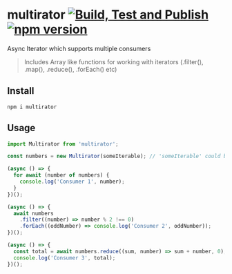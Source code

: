 # multirator [![Build, Test and Publish](https://github.com/bealearts/multirator/actions/workflows/build.yml/badge.svg)](https://github.com/bealearts/multirator/actions/workflows/build.yml) [![npm version](https://badge.fury.io/js/multirator.svg)](http://badge.fury.io/js/multirator)

Async Iterator which supports multiple consumers

> Includes Array like functions for working with iterators (.filter(), .map(), .reduce(), .forEach() etc)

## Install

```shell
npm i multirator
```

## Usage

```js
import Multirator from 'multirator';

const numbers = new Multirator(someIterable); // 'someIterable' could be an async iterator, async generator or a stream

(async () => {
  for await (number of numbers) {
    console.log('Consumer 1', number);
  }
})();

(async () => {
  await numbers
    .filter((number) => number % 2 !== 0)
    .forEach((oddNumber) => console.log('Consumer 2', oddNumber));
})();

(async () => {
  const total = await numbers.reduce((sum, number) => sum + number, 0);
  console.log('Consumer 3', total);
})();
```
